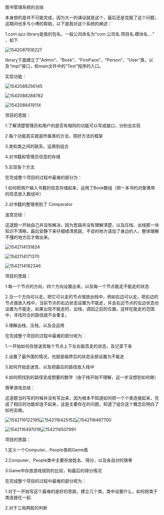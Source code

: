 图书管理系统的总结

本身想的是并不可能完成，因为大一的课设就是这个，最后还是克服了这个问题，这期间也多亏小博的帮助，以下是我对这个系统的阐述：

1.com.qzz.library是我的包名，一般公司命名为“com.公司名.项目名.模块名....” ，如下

![1542087916227](C:\Users\GBZ\AppData\Local\Temp\1542087916227.png)

library下面建立了“Admin”、“Book”、“FirstFace”、“Person”、“User”类，以及“impl”接口，和main文件中的“Test”程序的入口。

实现功能：

![1542088256145](C:\Users\GBZ\AppData\Local\Temp\1542088256145.png)

![1542088288782](C:\Users\GBZ\AppData\Local\Temp\1542088288782.png)

![1542088419114](C:\Users\GBZ\AppData\Local\Temp\1542088419114.png)

项目的思路：

1.了解清楚管理员和用户的是否有相同的功能可以写成接口，分别去实现

2.每个功能其实就是所属类的方法，搭好方法的框架

3.类和类之间的联系，运用到组合

4.对书籍和管理员信息的存储

5.实现各个方法



在完成整个项目的过程中最难的部分为：

1.如何把用户输入书籍的信息存储起来，运用了Book数组（把一本书的对象携带的信息放入数组中）

2.对书籍的整理用到了 Comparator



迷宫总结：

这道题一开始自己并没有解决，因为思路并没有理解清楚，以及压栈、出栈那一块知识不清晰。最后安静下来仔细缕清思路，不会的地方请加了身边的人，整体理解不懂的地方后才做出来。

![1542114131824](C:\Users\GBZ\AppData\Local\Temp\1542114131824.png)

![1542114171370](C:\Users\GBZ\AppData\Local\Temp\1542114171370.png)

![1542114182346](C:\Users\GBZ\AppData\Local\Temp\1542114182346.png)

项目的思路：

1.每一个节点的方向，四个方向设置出来，以及每一个节点能走不能走的状态

2.当一个方向可以走，把它可以走的节点值放出栈中，例如右边可以走，把右边的节点值放入栈中，当前节点的右边状态设置为不能走，并且右边节点的左边状态也设置为不能走，如果出现不能走时，出栈，调回之前的位置。这样在能走的范围中，寻找符合的路径就不会重复。

3.理解出栈，压栈，以及会运用

在完成整个项目的过程中最难的部分呢为：

1.一开始如何存放迷宫每个节点上下左右能否走的状态，及记录下来

2.设置了最外围的情况，也就是越界后的状态全部设置为不能走

3.如何开始走迷宫，以及把最后的路径放入栈中

4.如何把找到的路径变成想要的数字（由于栈开始不理解，这一步没想到如何做）



猜拳游戏总结：

这道题当时写的时候并没有写出来，因为根本不知道如何把一个个类连接起来，完成了相应的功能却连不起来，这是主要存在的问题，知道了组合这个概念后明白了如何去做。

![1542116122195](C:\Users\GBZ\AppData\Local\Temp\1542116122195.png)![1542116425152](C:\Users\GBZ\AppData\Local\Temp\1542116425152.png)![1542116467700](C:\Users\GBZ\AppData\Local\Temp\1542116467700.png)

![1542116497019](C:\Users\GBZ\AppData\Local\Temp\1542116497019.png)![1542116507991](C:\Users\GBZ\AppData\Local\Temp\1542116507991.png)

项目的思路：

1.定义一个Computer、People类和Game类

2.Computer、People类中主要存放姓名、得分，以及各自对的猜拳

3.Game中存放游戏规则的比较，和最后的得分情况

在完成整个项目的过程中最难的部分呢为：

1.对于一开始写这个最难的是好的思路，建立几个类，类中设置什么，如何把类于类连接在一起

2.对于三局两胜的判断


